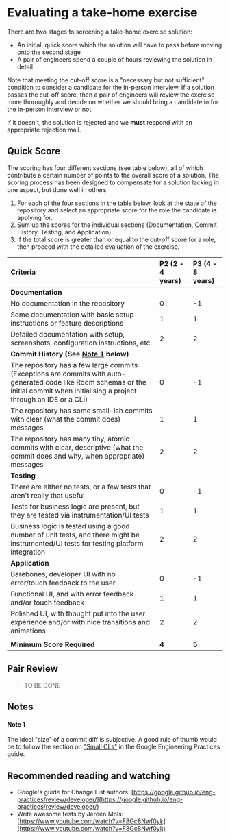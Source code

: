 # Evaluating a take-home exercise

There are two stages to screening a take-home exercise solution:

* An initial, quick score which the solution will have to pass before moving onto the second stage
* A pair of engineers spend a couple of hours reviewing the solution in detail

Note that meeting the cut-off score is a "necessary but not sufficient" condition to consider a candidate for the in-person interview. If a solution passes the cut-off score, then a pair of engineers will review the exercise more thoroughly and decide on whether we should bring a candidate in for the in-person interview or not. 

If it doesn't, the solution is rejected and we **must** respond with an appropriate rejection mail.

## Quick Score

The scoring has four different sections \(see table below\), all of which contribute a certain number of points to the overall score of a solution. The scoring process has been designed to compensate for a solution lacking in one aspect, but done well in others

1. For each of the four sections in the table below, look at the state of the repository and select an appropriate score for the role the candidate is applying for.
2. Sum up the scores for the individual sections \(Documentation, Commit History, Testing, and Application\).
3. If the total score is greater than or equal to the cut-off score for a role, then proceed with the detailed evaluation of the exercise.

| Criteria | P2 \(2 - 4 years\) | P3 \(4 - 8 years\) |
| :--- | :--- | :--- |
| **Documentation** |  |  |
| No documentation in the repository | 0 | -1 |
| Some documentation with basic setup instructions or feature descriptions | 1 | 1 |
| Detailed documentation with setup, screenshots, configuration instructions, etc | 2 | 2 |
| **Commit History \(See** [**Note 1**](scoring-a-take-home-exercise.md#note-1) **below\)** |  |  |
| The repository has a few large commits \(Exceptions are commits with auto-generated code like Room schemas or the initial commit when initialising a project through an IDE or a CLI\) | 0 | -1 |
| The repository has some small-ish commits with clear \(what the commit does\) messages | 1 | 1 |
| The repository has many tiny, atomic commits with clear, descriptive \(what the commit does and why, when appropriate\) messages | 2 | 2 |
| **Testing** |  |  |
| There are either no tests, or a few tests that aren't really that useful | 0 | -1 |
| Tests for business logic are present, but they are tested via instrumentation/UI tests | 1 | 1 |
| Business logic is tested using a good number of unit tests, and there might be instrumented/UI tests for testing platform integration | 2 | 2 |
| **Application** |  |  |
| Barebones, developer UI with no error/touch feedback to the user | 0 | -1 |
| Functional UI, and with error feedback and/or touch feedback | 1 | 1 |
| Polished UI, with thought put into the user experience and/or with nice transitions and animations | 2 | 2 |
|  |  |  |
| **Minimum Score Required** | **4** | **5** |

## Pair Review

> TO BE DONE

## Notes

#### Note 1

The ideal "size" of a commit diff is subjective. A good rule of thumb would be to follow the section on ["Small CLs"](https://google.github.io/eng-practices/review/developer/small-cls.html) in the Google Engineering Practices guide.

## Recommended reading and watching

* Google's guide for Change List authors: [https://google.github.io/eng-practices/review/developer/](https://google.github.io/eng-practices/review/developer/)
* Write awesome tests by Jeroen Mols: [https://www.youtube.com/watch?v=F8Gc8Nwf0yk](https://www.youtube.com/watch?v=F8Gc8Nwf0yk)



